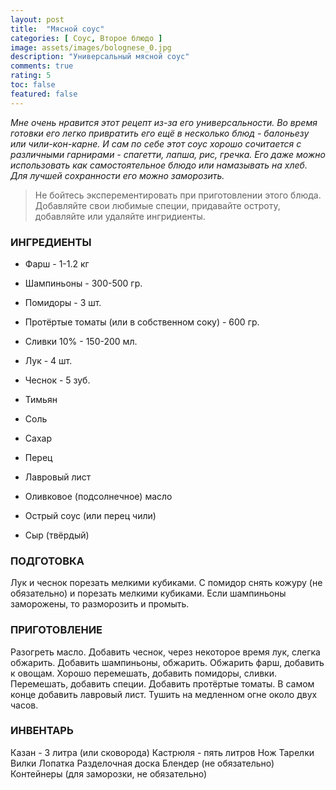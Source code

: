 ```yaml
---
layout: post
title:  "Мясной соус"
categories: [ Соус, Второе блюдо ]
image: assets/images/bolognese_0.jpg
description: "Универсальный мясной соус"
comments: true
rating: 5
toc: false
featured: false
---
```

*Мне очень нравится этот рецепт из-за его универсальности. Во время готовки его легко привратить его ещё в несколько блюд - балоньезу или чили-кон-карне.
И сам по себе этот соус хорошо сочитается с различными гарнирами - спагетти, лапша, рис, гречка. Его даже можно использовать как самостоятельное блюдо или намазывать на хлеб. Для лучшей сохранности его можно заморозить.*

> Не бойтесь эксперементировать при приготовлении этого блюда. Добавляйте свои любимые специи, придавайте остроту, добавляйте или удаляйте ингридиенты.

### ИНГРЕДИЕНТЫ
* Фарш - 1-1.2 кг
* Шампиньоны - 300-500 гр.
* Помидоры - 3 шт.
* Протёртые томаты (или в собственном соку) - 600 гр.
* Сливки 10% - 150-200 мл.

* Лук - 4 шт.
* Чеснок - 5 зуб.

* Тимьян
* Соль
* Сахар
* Перец
* Лавровый лист
* Оливковое (подсолнечное) масло

* Острый соус (или перец чили)
* Сыр (твёрдый)

### ПОДГОТОВКА
Лук и чеснок порезать мелкими кубиками. С помидор снять кожуру (не обязательно) и порезать мелкими кубиками. Если шампиньоны заморожены, то разморозить и промыть.

### ПРИГОТОВЛЕНИЕ
Разогреть масло. Добавить чеснок, через некоторое время лук, слегка обжарить. Добавить шампиньоны, обжарить. Обжарить фарш, добавить к овощам. Хорошо перемешать, добавить помидоры, сливки. Перемешать, добавить специи. Добавить протёртые томаты. В самом конце добавить лавровый лист. Тушить на медленном огне около двух часов.

### ИНВЕНТАРЬ
Казан - 3 литра (или сковорода)
Кастрюля - пять литров
Нож
Тарелки
Вилки
Лопатка
Разделочная доска
Блендер (не обязательно)
Контейнеры (для заморозки, не обязательно)

